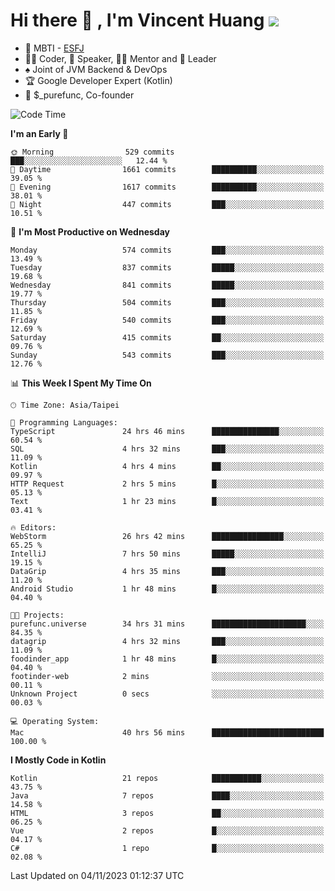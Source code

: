 # Hi there 👋 , I'm Vincent Huang ![](https://komarev.com/ghpvc/?username=Jian-Min-Huang)
- 👀 MBTI - [ESFJ](https://www.16personalities.com/esfj-personality)
- 👨‍💻 Coder, 🎤 Speaker, 👨‍🏫 Mentor and 🚀 Leader
- ♠️ Joint of JVM Backend & DevOps
- 🏆 Google Developer Expert (Kotlin)
- 💼 $_purefunc, Co-founder

<!--START_SECTION:waka-->
![Code Time](http://img.shields.io/badge/Code%20Time-2%2C824%20hrs%2028%20mins-blue)

**I'm an Early 🐤** 

```text
🌞 Morning                529 commits         ███░░░░░░░░░░░░░░░░░░░░░░   12.44 % 
🌆 Daytime                1661 commits        ██████████░░░░░░░░░░░░░░░   39.05 % 
🌃 Evening                1617 commits        ██████████░░░░░░░░░░░░░░░   38.01 % 
🌙 Night                  447 commits         ███░░░░░░░░░░░░░░░░░░░░░░   10.51 % 
```
📅 **I'm Most Productive on Wednesday** 

```text
Monday                   574 commits         ███░░░░░░░░░░░░░░░░░░░░░░   13.49 % 
Tuesday                  837 commits         █████░░░░░░░░░░░░░░░░░░░░   19.68 % 
Wednesday                841 commits         █████░░░░░░░░░░░░░░░░░░░░   19.77 % 
Thursday                 504 commits         ███░░░░░░░░░░░░░░░░░░░░░░   11.85 % 
Friday                   540 commits         ███░░░░░░░░░░░░░░░░░░░░░░   12.69 % 
Saturday                 415 commits         ██░░░░░░░░░░░░░░░░░░░░░░░   09.76 % 
Sunday                   543 commits         ███░░░░░░░░░░░░░░░░░░░░░░   12.76 % 
```


📊 **This Week I Spent My Time On** 

```text
🕑︎ Time Zone: Asia/Taipei

💬 Programming Languages: 
TypeScript               24 hrs 46 mins      ███████████████░░░░░░░░░░   60.54 % 
SQL                      4 hrs 32 mins       ███░░░░░░░░░░░░░░░░░░░░░░   11.09 % 
Kotlin                   4 hrs 4 mins        ██░░░░░░░░░░░░░░░░░░░░░░░   09.97 % 
HTTP Request             2 hrs 5 mins        █░░░░░░░░░░░░░░░░░░░░░░░░   05.13 % 
Text                     1 hr 23 mins        █░░░░░░░░░░░░░░░░░░░░░░░░   03.41 % 

🔥 Editors: 
WebStorm                 26 hrs 42 mins      ████████████████░░░░░░░░░   65.25 % 
IntelliJ                 7 hrs 50 mins       █████░░░░░░░░░░░░░░░░░░░░   19.15 % 
DataGrip                 4 hrs 35 mins       ███░░░░░░░░░░░░░░░░░░░░░░   11.20 % 
Android Studio           1 hr 48 mins        █░░░░░░░░░░░░░░░░░░░░░░░░   04.40 % 

🐱‍💻 Projects: 
purefunc.universe        34 hrs 31 mins      █████████████████████░░░░   84.35 % 
datagrip                 4 hrs 32 mins       ███░░░░░░░░░░░░░░░░░░░░░░   11.09 % 
foodinder_app            1 hr 48 mins        █░░░░░░░░░░░░░░░░░░░░░░░░   04.40 % 
footinder-web            2 mins              ░░░░░░░░░░░░░░░░░░░░░░░░░   00.11 % 
Unknown Project          0 secs              ░░░░░░░░░░░░░░░░░░░░░░░░░   00.03 % 

💻 Operating System: 
Mac                      40 hrs 56 mins      █████████████████████████   100.00 % 
```

**I Mostly Code in Kotlin** 

```text
Kotlin                   21 repos            ███████████░░░░░░░░░░░░░░   43.75 % 
Java                     7 repos             ████░░░░░░░░░░░░░░░░░░░░░   14.58 % 
HTML                     3 repos             ██░░░░░░░░░░░░░░░░░░░░░░░   06.25 % 
Vue                      2 repos             █░░░░░░░░░░░░░░░░░░░░░░░░   04.17 % 
C#                       1 repo              █░░░░░░░░░░░░░░░░░░░░░░░░   02.08 % 
```




 Last Updated on 04/11/2023 01:12:37 UTC
<!--END_SECTION:waka-->
